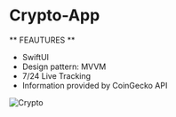 # Crypto-App

** FEAUTURES **
- SwiftUI
- Design pattern: MVVM
- 7/24 Live Tracking
- Information provided by CoinGecko API

![Crypto](https://user-images.githubusercontent.com/17406592/150542730-4ffb87b5-c6d8-417b-ae2e-37c12826a768.gif)
